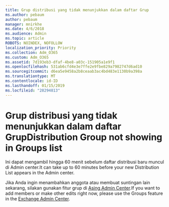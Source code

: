```yaml
---
title: Grup distribusi yang tidak menunjukkan dalam daftar Grup
ms.author: pebaum
author: pebaum
manager: mnirkhe
ms.date: 4/6/2018
ms.audience: Admin
ms.topic: article
ROBOTS: NOINDEX, NOFOLLOW
localization_priority: Priority
ms.collection: Adm_O365
ms.custom: Adm_O365
ms.assetid: 7d193eb3-dfaf-4be8-a03c-151905a1e9f1
ms.openlocfilehash: 531ab6cfd4e3e7ffe2e9fbe829a7982747d6ad10
ms.sourcegitcommit: d6ea5e9458a2b8ceaab3ac4bd483e1130b9a398a
ms.translationtype: MT
ms.contentlocale: id-ID
ms.lasthandoff: 01/15/2019
ms.locfileid: "28294813"
---
```

# <a name="distribution-group-not-showing-in-groups-list"></a><span data-ttu-id="af408-102">Grup distribusi yang tidak menunjukkan dalam daftar Grup</span><span class="sxs-lookup"><span data-stu-id="af408-102">Distribution Group not showing in Groups list</span></span>

<span data-ttu-id="af408-103">Ini dapat mengambil hingga 60 menit sebelum daftar distribusi baru muncul di Admin center.</span><span class="sxs-lookup"><span data-stu-id="af408-103">It can take up to 60 minutes before your new Distribution List appears in the Admin center.</span></span>
  
<span data-ttu-id="af408-104">Jika Anda ingin menambahkan anggota atau membuat suntingan lain sekarang, silakan gunakan fitur grup di [Asing Admin Center](https://outlook.office365.com/ecp/?rfr=Admin_o365&amp;exsvurl=1).</span><span class="sxs-lookup"><span data-stu-id="af408-104">If you want to add members or make other edits right now, please use the Groups feature in the [Exchange Admin Center](https://outlook.office365.com/ecp/?rfr=Admin_o365&amp;exsvurl=1).</span></span>
  

